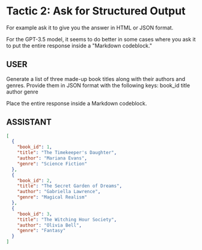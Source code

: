 # Tactic 2: Ask for Structured Output

For example ask it to give you the answer in HTML or JSON format.

For the GPT-3.5 model, it seems to do better in some cases where you ask it to put the entire response inside a "Markdown codeblock."

## USER
Generate a list of three made-up book titles along with their authors and genres. Provide them in JSON format with the following keys:
book_id
title
author
genre

Place the entire response inside a Markdown codeblock.

## ASSISTANT
```json
[
  {
    "book_id": 1,
    "title": "The Timekeeper's Daughter",
    "author": "Mariana Evans",
    "genre": "Science Fiction"
  },
  {
    "book_id": 2,
    "title": "The Secret Garden of Dreams",
    "author": "Gabriella Lawrence",
    "genre": "Magical Realism"
  },
  {
    "book_id": 3,
    "title": "The Witching Hour Society",
    "author": "Olivia Bell",
    "genre": "Fantasy"
  }
]
```